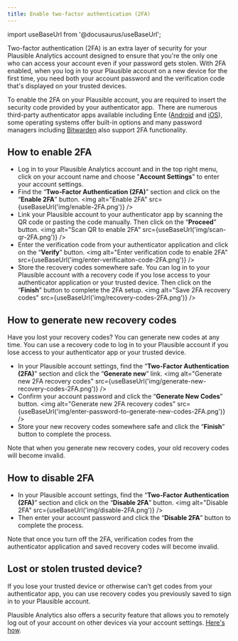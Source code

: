 ```yaml
---
title: Enable two-factor authentication (2FA)
---
```


import useBaseUrl from '@docusaurus/useBaseUrl';

Two-factor authentication (2FA) is an extra layer of security for your Plausible Analytics account designed to ensure that you're the only one who can access your account even if your password gets stolen. With 2FA enabled, when you log in to your Plausible account on a new device for the first time, you need both your account password and the verification code that's displayed on your trusted devices.

To enable the 2FA on your Plausible account, you are required to insert the security code provided by your authenticator app.  There are numerous third-party authenticator apps available including Ente ([Android](https://play.google.com/store/apps/details) and [iOS](https://apps.apple.com/us/app/ente-authenticator/id6444121398)), some operating systems offer built-in options and many password managers including [Bitwarden](https://bitwarden.com) also support 2FA functionality.

## How to enable 2FA

* Log in to your Plausible Analytics account and in the top right menu, click on your account name and choose "**Account Settings**" to enter your account settings.
* Find the “**Two-Factor Authentication (2FA)**” section and click on the “**Enable 2FA**” button.
<img alt="Enable 2FA" src={useBaseUrl('img/enable-2FA.png')} />
* Link your Plausible account to your authenticator app by scanning the QR code or pasting the code manually. Then click on the “**Proceed**” button.
<img alt="Scan QR to enable 2FA" src={useBaseUrl('img/scan-qr-2FA.png')} />
* Enter the verification code from your authenticator application and click on the “**Verify**” button.
<img alt="Enter verification code to enable 2FA" src={useBaseUrl('img/enter-verificaiton-code-2FA.png')} />
* Store the recovery codes somewhere safe. You can log in to your Plausible account with a recovery code if you lose access to your authenticator application or your trusted device. Then click on the “**Finish**” button to complete the 2FA setup.
<img alt="Save 2FA recovery codes" src={useBaseUrl('img/recovery-codes-2FA.png')} />

## How to generate new recovery codes

Have you lost your recovery codes? You can generate new codes at any time. You can use a recovery code to log in to your Plausible account if you lose access to your authenticator app or your trusted device.

* In your Plausible account settings, find the “**Two-Factor Authentication (2FA)**” section and click the “**Generate new**” link.
<img alt="Generate new 2FA recovery codes" src={useBaseUrl('img/generate-new-recovery-codes-2FA.png')} />
* Confirm your account password and click the “**Generate New Codes**” button.
<img alt="Generate new 2FA recovery codes" src={useBaseUrl('img/enter-password-to-generate-new-codes-2FA.png')} />
* Store your new recovery codes somewhere safe and click the “**Finish**” button to complete the process. 

Note that when you generate new recovery codes, your old recovery codes will become invalid.

## How to disable 2FA

* In your Plausible account settings, find the “**Two-Factor Authentication (2FA)**” section and click on the “**Disable 2FA**” button.
<img alt="Disable 2FA" src={useBaseUrl('img/disable-2FA.png')} />
* Then enter your account password and click the “**Disable 2FA**” button to complete the process.

Note that once you turn off the 2FA, verification codes from the authenticator application and saved recovery codes will become invalid.

## Lost or stolen trusted device?

If you lose your trusted device or otherwise can’t get codes from your authenticator app, you can use recovery codes you previously saved to sign in to your Plausible account.

Plausible Analytics also offers a security feature that allows you to remotely log out of your account on other devices via your account settings. [Here's how](login-management.md).
